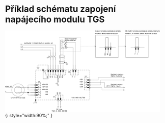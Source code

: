 # Příklad schématu zapojení napájecího modulu TGS

![Example schematic](../img/TGS-560-50_100_schematic.svg){: style="width:90%;" }
